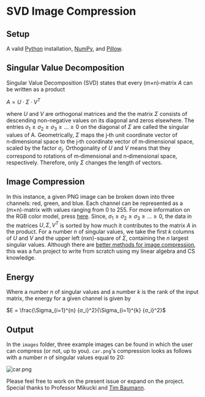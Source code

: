 # SVD Image Compression

## Setup

A valid [Python](https://www.python.org/downloads/) installation, [NumPy](https://numpy.org/install/), and [Pillow](https://pillow.readthedocs.io/en/latest/installation.html).

## Singular Value Decomposition

Singular Value Decomposition (SVD) states that every (m×n)‑matrix $A$ can be written as a product

$A = U \cdot \Sigma \cdot V^T$

where $U$ and $V$ are orthogonal matrices and the the matrix $\Sigma$ consists of descending non-negative values on its diagonal and zeros elsewhere. The entries $σ_1 ≥ σ_2 ≥ σ_3 ≥ … ≥ 0$ on the diagonal of $\Sigma$ are called the singular values of A. Geometrically, $\Sigma$ maps the j‑th unit coordinate vector of n‑dimensional space to the j‑th coordinate vector of m‑dimensional space, scaled by the factor $σ_j$. Orthogonality of $U$ and $V$ means that they correspond to rotations of m‑dimensional and n‑dimensional space, respectively. Therefore, only $\Sigma$ changes the length of vectors.

## Image Compression

In this instance, a given PNG image can be broken down into three channels: red, green, and blue. Each channel can be represented as a (m×n)-matrix with values ranging from 0 to 255. For more information on the RGB color model, press [here](https://en.wikipedia.org/wiki/RGB_color_model). Since, $σ_1 ≥ σ_2 ≥ σ_3 ≥ … ≥ 0$, the data in the matrices $U, \Sigma, V^T$ is sorted by how much it contributes to the matrix $A$ in the product. For a number $n$ of singular values, we take the first $k$ columns of $U$ and $V$ and the upper left (nxn)-square of $\Sigma$, containing the $n$ largest singular values. Although there are [better methods for image compression](https://en.wikipedia.org/wiki/JPEG), this was a fun project to write from scratch using my linear algebra and CS knowledge. 

## Energy

Where a number $n$ of singular values and a number $k$ is the rank of the input matrix, the energy for a given channel is given by

$E = \frac{\Sigma_{i=1}^{n} {σ_i}^2}{\Sigma_{i=1}^{k} {σ_i}^2}$

## Output

In the `images` folder, three example images can be found in which the user can compress (or not, up to you). `car.png`'s compression looks as follows with a number $n$ of singular values equal to $20$:

![`car.png`](https://i.imgur.com/TnOybsG.png "car.png")

Please feel free to work on the present issue or expand on the project. Special thanks to Professor Mikucki and [Tim Baumann](http://timbaumann.info/svd-image-compression-demo/).